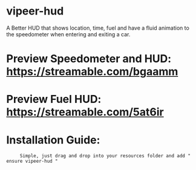 # vipeer-hud

A Better HUD that shows location, time, fuel and have a fluid animation to the speedometer when entering and exiting a car.

# Preview Speedometer and HUD: https://streamable.com/bgaamm

# Preview Fuel HUD: https://streamable.com/5at6ir

# Installation Guide:

         Simple, just drag and drop into your resources folder and add " ensure vipeer-hud "
